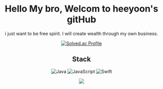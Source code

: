 <div align="center">


# Hello My bro, Welcom to heeyoon's gitHub
i just want to be free spirit. I will create wealth through my own business.

[![Solved.ac Profile](http://mazassumnida.wtf/api/v2/generate_badge?boj=heeyoon1302)](https://solved.ac/heeyoon1302/)




## Stack

 ![Java](https://img.shields.io/badge/Java-007396.svg?&style=for-the-badge&logo=Java&logoColor=white)
 ![JavaScript](https://img.shields.io/badge/JavaScript-F7DF1E.svg?&style=for-the-badge&logo=JavaScript&logoColor=white)
 ![Swift](https://img.shields.io/badge/Swift-F05138.svg?&style=for-the-badge&logo=Swift&logoColor=white)
 
  <img src="https://img.shields.io/badge/React-61DAFB?style=flat&logo=React&logoColor=white"/>

 

</div>
